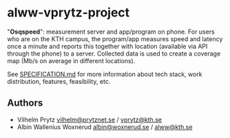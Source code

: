 # alww-vprytz-project

"**Osqspeed**": measurement server and app/program on phone. For users who are on the KTH campus, the program/app measures speed and latency once a minute and reports this together with location (available via API through the phone) to a server. Collected data is used to create a coverage map (Mb/s on average in different locations).

See [SPECIFICATION.md](SPECIFICATION.md) for more information about tech stack, work distribution, features, feasibility, etc.

## Authors

- Vilhelm Prytz <vilhelm@prytznet.se> / <vprytz@kth.se>
- Albin Wallenius Woxnerud <albin@woxnerud.se> / <alww@kth.se>
